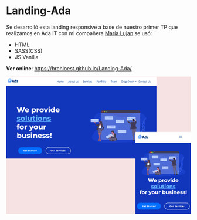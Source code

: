 # Landing-Ada

Se desarrolló esta landing responsive a base de nuestro primer TP que realizamos en Ada IT con mi compañera [María Lujan](https://github.com/Ciervos) se usó: 
- HTML
- SASS(CSS)
- JS Vanilla

**Ver online**: https://hrchioest.github.io/Landing-Ada/


![Landing](https://raw.githubusercontent.com/hrchioest/Landing-Ada/master/media/pag-responsive.png)
